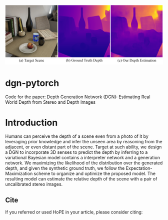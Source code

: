 <div align="center">
<img src="https://github.com/DrawZeroPoint/dgn-pytorch/blob/master/dong1.png" width="800" alt="HoPE" />
</div>

# dgn-pytorch
Code for the paper: Depth Generation Network (DGN): Estimating Real World Depth from Stereo and Depth Images

# Introduction
Humans can perceive the depth of a scene even from
a photo of it by leveraging prior knowledge and infer
the unseen area by reasoning from the adjacent, or
even distant part of the scene.
Target at such ability, we design a DGN to incorporate
3D senses to predict the depth by inferring to a
variational Bayesian model contains a interpreter
network and a generation network. We maximizing
the likelihood of the distribution over the generated
depth, and given the synthetic ground truth, we follow
the Expectation-Maximization scheme to organize and
optimize the proposed model. The resulting model can estimate the relative depth of the scene with a pair of uncalibrated stereo images.

## Cite
If you referred or used HoPE in your article, please consider citing:
```

```
